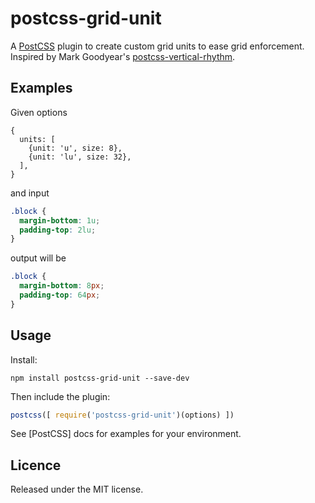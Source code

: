 # postcss-grid-unit
A [PostCSS](https://github.com/postcss/postcss) plugin to create custom grid units to ease grid enforcement. Inspired by Mark Goodyear's [postcss-vertical-rhythm](https://github.com/markgoodyear).

## Examples

Given options
```
{
  units: [
    {unit: 'u', size: 8},
    {unit: 'lu', size: 32},
  ],
}
```

and input
```css
.block {
  margin-bottom: 1u;
  padding-top: 2lu;
}
```

output will be
```css
.block {
  margin-bottom: 8px;
  padding-top: 64px;
}
```

## Usage
Install:
```
npm install postcss-grid-unit --save-dev
```

Then include the plugin:
```js
postcss([ require('postcss-grid-unit')(options) ])
```

See [PostCSS] docs for examples for your environment.

## Licence
Released under the MIT license.
